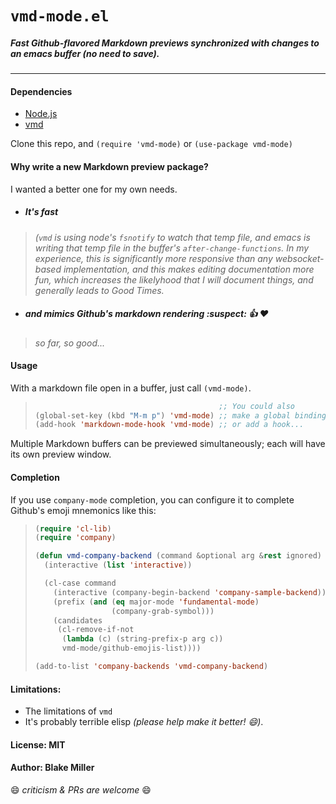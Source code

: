 # `vmd-mode.el`

##### Fast Github-flavored Markdown previews synchronized with changes to an emacs buffer (no need to save).

-----------

#### Dependencies

* [ Node.js ](https://nodejs.org/en/)
* [ vmd ](https://github.com/yoshuawuyts/vmd)

Clone this repo, and `(require 'vmd-mode)` or `(use-package vmd-mode)`

#### Why write a new Markdown preview package?

I wanted a better one for my own needs.

* ##### It's *fast*
> *(`vmd` is using node's `fsnotify` to watch that temp file, and emacs is writing
> that temp file in the buffer's `after-change-functions`. In my experience, this is *significantly* more responsive than any websocket-based
> implementation, and this makes editing documentation more fun, which increases the likelyhood that I will document
> things, and generally leads to Good Times.*

* ##### and mimics Github's markdown rendering :suspect: :+1: :heart:
> *so far, so good...*

#### Usage

With a markdown file open in a buffer, just call `(vmd-mode)`.

> ```lisp
>                                          ;; You could also
> (global-set-key (kbd "M-m p") 'vmd-mode) ;; make a global binding for that,
> (add-hook 'markdown-mode-hook 'vmd-mode) ;; or add a hook...
> ```

Multiple Markdown buffers can be previewed simultaneously; each will have its own preview window.

#### Completion

If you use `company-mode` completion, you can configure it to complete Github's emoji mnemonics like this:

> 
> ```lisp
> (require 'cl-lib)
> (require 'company)
> 
> (defun vmd-company-backend (command &optional arg &rest ignored)
>   (interactive (list 'interactive))
> 
>   (cl-case command
>     (interactive (company-begin-backend 'company-sample-backend))
>     (prefix (and (eq major-mode 'fundamental-mode)
>                  (company-grab-symbol)))
>     (candidates
>      (cl-remove-if-not
>       (lambda (c) (string-prefix-p arg c))
>       vmd-mode/github-emojis-list))))
> 
> (add-to-list 'company-backends 'vmd-company-backend)
> ```

#### Limitations:

* The limitations of `vmd`
* It's probably terrible elisp *(please help make it better! :smile:)*.

#### License: MIT
#### Author: Blake Miller

:smile: *criticism & PRs are welcome* :smile:

